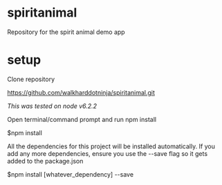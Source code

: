 # spiritanimal
Repository for the spirit animal demo app

# setup
Clone repository

  https://github.com/walkharddotninja/spiritanimal.git

*This was tested on node v6.2.2*

Open terminal/command prompt and run npm install

  $npm install

All the dependencies for this project will be installed automatically. If you add any more dependencies, ensure you use the --save flag so it gets added to the package.json

  $npm install [whatever_dependency] --save
